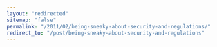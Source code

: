 ```yaml
---
layout: "redirected"
sitemap: "false"
permalink: "/2011/02/being-sneaky-about-security-and-regulations/"
redirect_to: "/post/being-sneaky-about-security-and-regulations"
---
```




